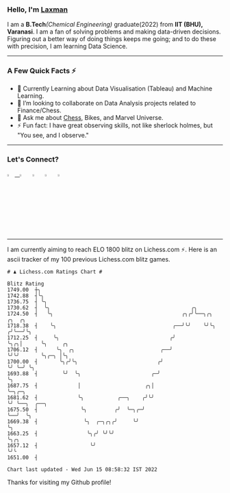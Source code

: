   ### Hello, I'm [Laxman](https://laxman-lakhan.github.io)

I am a **B.Tech**_(Chemical Engineering)_ graduate(2022) from **IIT (BHU), Varanasi**. I am a fan of solving problems and making data-driven decisions. Figuring out a better way of doing things keeps me going; and to do these with precision, I am learning Data Science. 

---

### A Few Quick Facts ⚡️


- 📖 Currently Learning about Data Visualisation (Tableau) and Machine Learning.
- 🤝 I’m looking to collaborate on Data Analysis projects related to Finance/Chess.
- 💬 Ask me about [Chess](https://lichess.org/@/YourKingIsInDanger), Bikes, and Marvel Universe.
- ⚡️ Fun fact: I have great observing skills, not like sherlock holmes, but "You see, and I observe."

---

### Let's Connect?

<a href="mailto:laxmansingh.lakhan@gmail.com"> <img src="https://img.icons8.com/fluent/48/000000/gmail.png" width="3.5%"/> &nbsp;
[<img src="https://img.icons8.com/color/48/000000/linkedin.png" width="3.5%"/>](https://www.linkedin.com/in/laxman-lakhan/)  &nbsp;
[<img src="https://img.icons8.com/fluent/48/000000/facebook-new.png" width="3.5%"/>](https://www.facebook.com/s.laxmanlakhan/)  &nbsp;
[<img src="https://img.icons8.com/fluent/48/000000/instagram-new.png" width="3.5%"/>](https://www.instagram.com/laxman.lakhan/)  &nbsp;
[<img src="https://img.icons8.com/color/48/000000/twitter.png" width="3.5%"/>](https://twitter.com/laxman__lakhan)  &nbsp;

 ---
  
I am currently aiming to reach ELO 1800 blitz on Lichess.com ⚡. Here is an ascii tracker of my 100 previous Lichess.com blitz games.

  ```
  # ♟︎ Lichess.com Ratings Chart #
  
  Blitz Rating
 1749.00  ┼╮
 1742.88  ┤╰╮
 1736.75  ┤ ╰╮
 1730.62  ┤  ╰╮                                              ╭╮
 1724.50  ┤   ╰╮                                          ╭╮╭╯╰──╮╭╮     ╭╮  ╭╮
 1718.38  ┤    ╰╮                                      ╭──╯╰╯    ╰╯╰╮   ╭╯╰──╯╰╮
 1712.25  ┤     ╰╮                                    ╭╯            ╰╮╭╮│      ╰╮     ╭╮
 1706.12  ┤      ╰╮  ╭╮                            ╭──╯              ╰╯╰╯       ╰╮╭─╮ │╰╮
 1700.00  ┤       ╰╮╭╯╰╮                          ╭╯                             ╰╯ ╰─╯ ╰╮
 1693.88  ┤        ╰╯  ╰╮                       ╭─╯                                      ╰╮
 1687.75  ┤             │                     ╭╮│                                         ╰─╮╭─╮
 1681.62  ┤             ╰╮           ╭──╮    ╭╯╰╯                                           ╰╯ ╰──╮  ╭──╮
 1675.50  ┤              ╰╮         ╭╯  ╰─╮╭─╯                                                    ╰──╯  ╰╮
 1669.38  ┤               ╰╮  ╭─╮╭╮╭╯     ╰╯                                                             ╰╮
 1663.25  ┤                ╰╮╭╯ ╰╯╰╯                                                                      ╰╮╭╮
 1657.12  ┤                 ╰╯                                                                             ╰╯╰
 1651.00  ┤

Chart last updated - Wed Jun 15 08:58:32 IST 2022  
  ```
  
  
Thanks for visiting my Github profile!
